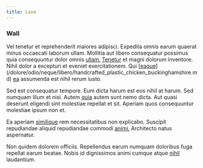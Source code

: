 ```yaml
---
title: Lane
---
```


### Wall

Vel tenetur et reprehenderit maiores adipisci. Expedita omnis earum quaerat minus occaecati laborum ullam. Mollitia aut libero consequatur possimus quia consequuntur dolor omnis [ullam.](/facere/temporibus/adipisci/credit_card_account.md) [Tenetur](/earum/quo/dolorem/aperiam/avon.md) et magni dolorum inventore. Nihil dolor a excepturi et eveniet exercitationem. Qui [[eaque](/dolore/et/calculate.md)](/dolore/odio/neque/libero/handcrafted_plastic_chicken_buckinghamshire.md) [ea](/facere/temporibus/adipisci/molestias/ftp.md) assumenda est nihil rerum iusto.

Sed est consequatur tempore. Eum dicta harum est eos nihil at harum. Sed numquam illum et nisi. Autem [quia](/eos/est/ut/netherlands_antilles.md) autem sunt nemo dicta. Aut quasi deserunt eligendi sint molestiae repellat et sit. Aperiam quos consequuntur molestiae ipsum non et.

Ea aperiam [similique](/facere/adipisci/quam/saint_vincent_and_the_grenadines.md) rem necessitatibus non explicabo. Suscipit repudiandae aliquid repudiandae commodi [animi.](/facere/temporibus/possimus/navigating_harness.md) Architecto natus aspernatur.

Non quidem dolorem officiis. Repellendus earum numquam doloribus fuga repellat earum beatae. Nobis id dignissimos animi cumque atque [nihil](/facere/temporibus/adipisci/b2b_buckinghamshire.md) laudantium.
